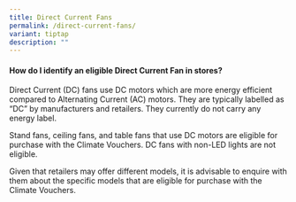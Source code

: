 ```yaml
---
title: Direct Current Fans
permalink: /direct-current-fans/
variant: tiptap
description: ""
---
```

<h4><strong>How do I identify an eligible Direct Current Fan in stores?</strong></h4>
<p>Direct Current (DC) fans use DC motors which are more energy efficient
compared to Alternating Current (AC) motors. They are typically labelled
as “DC” by manufacturers and retailers. They currently do not carry any
energy label.</p>
<p>Stand fans, ceiling fans, and table fans that use DC motors are eligible
for purchase with the Climate Vouchers. DC fans with non-LED lights are
not eligible.</p>
<p>Given that retailers may offer different models, it is advisable to enquire
with them about the specific models that are eligible for purchase with
the Climate Vouchers.</p>